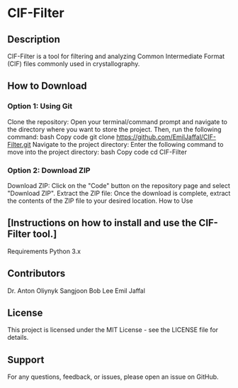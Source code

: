 # CIF-Filter

## Description

CIF-Filter is a tool for filtering and analyzing Common Intermediate Format (CIF) files commonly used in crystallography.

## How to Download

### Option 1: Using Git
Clone the repository: Open your terminal/command prompt and navigate to the directory where you want to store the project. Then, run the following command:
bash
Copy code
git clone https://github.com/EmilJaffal/CIF-Filter.git
Navigate to the project directory: Enter the following command to move into the project directory:
bash
Copy code
cd CIF-Filter
### Option 2: Download ZIP
Download ZIP: Click on the "Code" button on the repository page and select "Download ZIP".
Extract the ZIP file: Once the download is complete, extract the contents of the ZIP file to your desired location.
How to Use

## [Instructions on how to install and use the CIF-Filter tool.]
Requirements
Python 3.x

## Contributors
Dr. Anton Oliynyk 
Sangjoon Bob Lee
Emil Jaffal

## License
This project is licensed under the MIT License - see the LICENSE file for details.

## Support
For any questions, feedback, or issues, please open an issue on GitHub.

